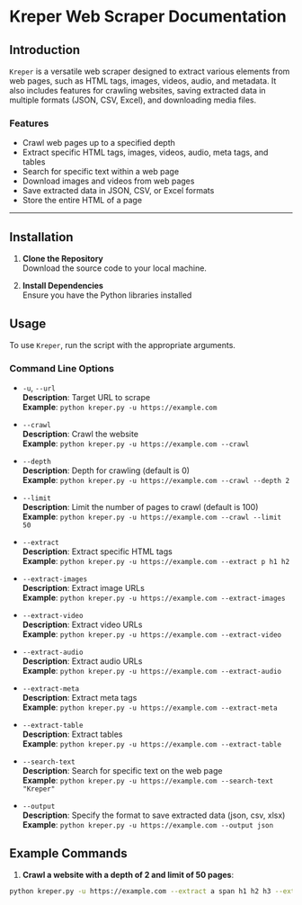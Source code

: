 # Kreper Web Scraper Documentation

## Introduction

`Kreper` is a versatile web scraper designed to extract various elements from web pages, such as HTML tags, images, videos, audio, and metadata. It also includes features for crawling websites, saving extracted data in multiple formats (JSON, CSV, Excel), and downloading media files.

### Features

- Crawl web pages up to a specified depth
- Extract specific HTML tags, images, videos, audio, meta tags, and tables
- Search for specific text within a web page
- Download images and videos from web pages
- Save extracted data in JSON, CSV, or Excel formats
- Store the entire HTML of a page

---

## Installation

1. **Clone the Repository**  
   Download the source code to your local machine.

2. **Install Dependencies**  
   Ensure you have the Python libraries installed

## Usage

To use `Kreper`, run the script with the appropriate arguments.

### Command Line Options

- `-u`, `--url`  
**Description**: Target URL to scrape  
**Example**: `python kreper.py -u https://example.com`

- `--crawl`  
**Description**: Crawl the website  
**Example**: `python kreper.py -u https://example.com --crawl`

- `--depth`  
**Description**: Depth for crawling (default is 0)  
**Example**: `python kreper.py -u https://example.com --crawl --depth 2`

- `--limit`  
**Description**: Limit the number of pages to crawl (default is 100)  
**Example**: `python kreper.py -u https://example.com --crawl --limit 50`

- `--extract`  
**Description**: Extract specific HTML tags  
**Example**: `python kreper.py -u https://example.com --extract p h1 h2`

- `--extract-images`  
**Description**: Extract image URLs  
**Example**: `python kreper.py -u https://example.com --extract-images`

- `--extract-video`  
**Description**: Extract video URLs  
**Example**: `python kreper.py -u https://example.com --extract-video`

- `--extract-audio`  
**Description**: Extract audio URLs  
**Example**: `python kreper.py -u https://example.com --extract-audio`

- `--extract-meta`  
**Description**: Extract meta tags  
**Example**: `python kreper.py -u https://example.com --extract-meta`

- `--extract-table`  
**Description**: Extract tables  
**Example**: `python kreper.py -u https://example.com --extract-table`

- `--search-text`  
**Description**: Search for specific text on the web page  
**Example**: `python kreper.py -u https://example.com --search-text "Kreper"`

- `--output`  
**Description**: Specify the format to save extracted data (json, csv, xlsx)  
**Example**: `python kreper.py -u https://example.com --output json`

## Example Commands

1. **Crawl a website with a depth of 2 and limit of 50 pages**:
```bash
python kreper.py -u https://example.com --extract a span h1 h2 h3 --extract-images --download-images --media-path ./media_downloaded --crawl --limit 100 --depth 3
```
